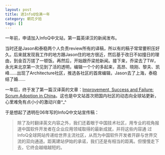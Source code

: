 ```yaml
---
layout: post
title: 进InfoQ恰满一年
category: 朝花夕拾
tags: []
---
```


一年前，申请加入InfoQ中文站，第一篇英译汉的新闻发布。

当时还是Jason和泰稳两个人负责review所有的译稿，所以有的稿子常常要积压好久。后来就发现我工作的地方跟Jason住的地方很近，然后基于改日不如撞日的理由，到金百万搓了一顿饭。再然后，开始跟乔梁抢新闻。接下来，乔梁去了TW，永光来北京第一次见到了活的透明，编辑一个个的多起来，高昂、晓刚、黎夫、凯峰……出现了Architecture社区，推选各社区的首席编辑，Jason去了上海，泰稳结了婚……

一年后，终于发了第一篇汉译英的文章：[Improvement, Success and Failure: Scrum Adoption in China](http://www.infoq.com/articles/Agile-adoption-study-china)。这也是中文站首次把国内社区的动态向全球站更新，心里难免有点小小的激动兴奋^_^

于是想起了透明在06年写的InfoQ中文站宣传稿：

>除了及时翻译英文内容之外，我们还着眼于中国技术社区，用专业的视角报道中国软件开发者在企业应用领域取得的最新成就，并将这些内容通
过InfoQ全球网站传递给世界主流社区，从而为中国软件开发者开辟与世界交流的双向通道。距离建站伊始的承诺，我们还是有相当的距离。但慢慢走下去，它终会越缩越短的。